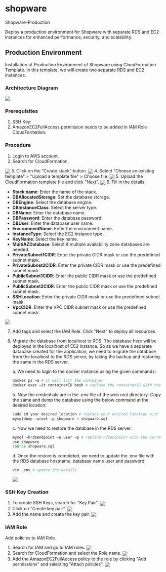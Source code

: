 # shopware

Shopware-Production

Deploy a production environment for Shopware with separate RDS and EC2 instances for enhanced performance, security, and scalability. 

## Production Environment
Installation of Production Environment of Shopware using CloudFormation Template. In this template, we will create two separate RDS and EC2 instances. 

### Architecture Diagram
<img align="center" src="https://github.com/wagento/shopware/blob/main/images/Production1.jpg">

### Prerequisites 

1. SSH Key. 
2. AmazonEC2FullAccess permission needs to be added in IAM Role CloudFormation. 

### Procedure 

1. Login to AWS account. 
2. Search for CloudFormation. 
<img align="center" src="https://github.com/wagento/shopware/blob/main/images/Production2.png">
3. Click on the “Create stack” button. 
<img align="center" src="https://github.com/wagento/shopware/blob/main/images/production3.png">
4. Select "Choose an existing template" > "Upload a template file" > Choose file.
<img align="center" src="https://github.com/wagento/shopware/blob/main/images/production4.png">
5. Upload the CloudFormation template file and click "Next". 
   <img align="center" src="https://github.com/wagento/shopware/blob/main/images/production5.png">
6. Fill in the details: 

   - **Stack name**: Enter the name of the stack. 
   - **DBAllocatedStorage**: Set the database storage. 
   - **DBEngine**: Select the database engine. 
   - **DBInstanceClass**: Select the server type. 
   - **DBName**: Enter the database name. 
   - **DBPassword**: Enter the database password. 
   - **DBUser**: Enter the database user name. 
   - **EnvironmentName**: Enter the environment name. 
   - **InstanceType**: Select the EC2 instance type. 
   - **KeyName**: Select the key name. 
   - **MultiAZDatabase**: Select if multiple availability zone databases are needed. 
   - **PrivateSubnet1CIDR**: Enter the private CIDR mask or use the predefined subnet mask. 
   - **PrivateSubnet2CIDR**: Enter the private CIDR mask or use the predefined subnet mask. 
   - **PublicSubnet1CIDR**: Enter the public CIDR mask or use the predefined subnet mask. 
   - **PublicSubnet2CIDR**: Enter the public CIDR mask or use the predefined subnet mask. 
   - **SSHLocation**: Enter the private CIDR mask or use the predefined subnet mask. 
   - **VpcCIDR**: Enter the VPC CIDR subnet mask or use the predefined subnet mask. 

  <img align="center" src="https://github.com/wagento/shopware/blob/main/images/production6.png">
   
7. Add tags and select the IAM Role. Click "Next" to deploy all resources. 

8. Migrate the database from localhost to RDS: 
   The database here will be deployed in the localhost of EC2 instance. So as we have a separate database created for the application, we need to migrate the database from the localhost to the RDS server, by taking the backup and restoring the same in the RDS server. 

   a. We need to login to the docker instance using the given commands: 
      ```bash
      docker ps –a # it will list the container 
      docker exec –it containerID bash # replace the containerID with the real container ID
      ```
      
   b. Now the credentials are in the .env file of the web root directory. Copy the same and dump the database using the below command at the desired location:
      ```bash
      sudo cd your_desired_location # replace your_desired_location with proper path 
      mysqldump –uroot –p shopware > shopware.sql
      ```
      
   c. Now we need to restore the database in the RDS server:
      ```bash
      mysql –hrdsendpoint –u user –p # replace rdsendpoint with the correct details and user with the correct user name
      use shopware 
      source shopware.sql
      ```
      
   d. Once the restore is completed, we need to update the .env file with the RDS database hostname, database name user and password:
      ```bash
      vim .env # update the details
      ```

   <img align="center" src="https://github.com/wagento/shopware/blob/main/images/production7.png">

### SSH Key Creation

1. To create SSH Keys, search for "Key Pair". 
   <img align="center" src="https://github.com/wagento/shopware/blob/main/images/production8.png">
2. Click on "Create key pair". 
   <img align="center" src="https://github.com/wagento/shopware/blob/main/images/production9.png">
3. Add the name and create the key pair. 
   <img align="center" src="https://github.com/wagento/shopware/blob/main/images/production10.png">

### IAM Role

Add policies to IAM Role.

1. Search for IAM and go to IAM roles.
   <img align="center" src="https://github.com/wagento/shopware/blob/main/images/production11.png">
2. Search for CloudFormation and select the Role name. 
   <img align="center" src="https://github.com/wagento/shopware/blob/main/images/production12.png">
3. Add the AmazonEC2FullAccess policy to the role by clicking "Add permissions" and selecting "Attach policies".
   <img align="center" src="https://github.com/wagento/shopware/blob/main/images/production13.png">
